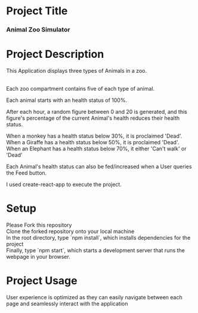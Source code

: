 <h1>Project Title</h1>
<h3>Animal Zoo Simulator<h3>

<h1>Project Description</h1>
This Application displays three types of Animals in a zoo.<br><br>

Each zoo compartment contains five of each type of animal.<br>

Each animal starts with an health status of 100%.<br>

After each hour, a random figure between 0 and 20 is generated, and this figure's percentage of the current Animal's health reduces their health status.

When a monkey has a health status below 30%, it is proclaimed 'Dead'.<br>
When a Giraffe has a health status below 50%, it is proclaimed 'Dead'.<br>
When an Elephant has a health status below 70%, it either 'Can't walk' or 'Dead'<br>

Each Animal's health status can also be fed/increased when a User queries the Feed button.<br>

I used create-react-app to execute the project.

<h1>Setup</h1>
Please Fork this repository
<br>
Clone the forked repository onto your local machine
<br>
In the root directory, type `npm install`, which installs dependencies for the project
<br>
Finally, type `npm start`, which starts a development server that runs the webpage in your browser.

<h1>Project Usage</h1>
User experience is optimized as they can easily navigate between each page and seamlessly interact with the application
